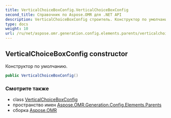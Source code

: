```yaml
---
title: VerticalChoiceBoxConfig.VerticalChoiceBoxConfig
second_title: Справочник по Aspose.OMR для .NET API
description: VerticalChoiceBoxConfig строитель. Конструктор по умолчанию.
type: docs
weight: 10
url: /ru/net/aspose.omr.generation.config.elements.parents/verticalchoiceboxconfig/verticalchoiceboxconfig/
---
```

## VerticalChoiceBoxConfig constructor

Конструктор по умолчанию.

```csharp
public VerticalChoiceBoxConfig()
```

### Смотрите также

* class [VerticalChoiceBoxConfig](../)
* пространство имен [Aspose.OMR.Generation.Config.Elements.Parents](../../verticalchoiceboxconfig/)
* сборка [Aspose.OMR](../../../)


